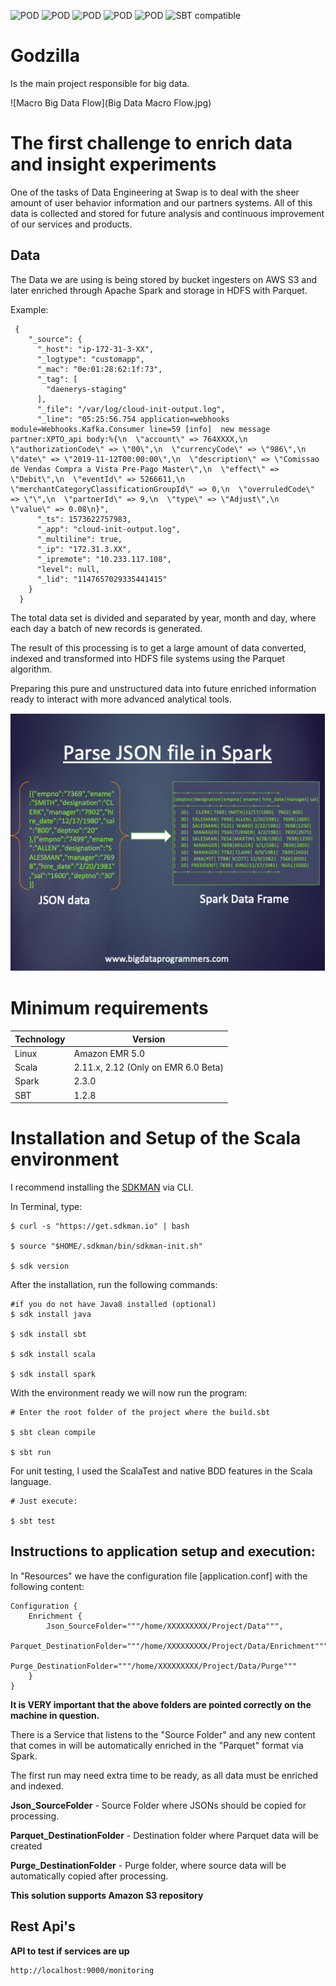 ![POD](https://img.shields.io/badge/version-v1.0.0-blue.svg) ![POD](https://img.shields.io/badge/language-Scala-black.svg) ![POD](https://img.shields.io/badge/platform-Spark-red.svg) ![POD](https://img.shields.io/badge/Amazon-EMR-orange.svg) ![POD](https://img.shields.io/badge/license-MIT-lightgrey.svg) ![SBT compatible](https://img.shields.io/badge/SBT-compatible-4BC51D.svg?style=flat)

# Godzilla

Is the main project responsible for big data. 

![Macro Big Data Flow](Big Data Macro Flow.jpg)

# The first challenge to enrich data and insight experiments

One of the tasks of Data Engineering at Swap is to deal with the sheer amount of user behavior information and our partners systems.
All of this data is collected and stored for future analysis and continuous improvement of our services and products.

## Data

The Data we are using is being stored by bucket ingesters on AWS S3 and later enriched through Apache Spark and storage in HDFS with Parquet.

Example:
```
 {
    "_source": {
      "_host": "ip-172-31-3-XX",
      "_logtype": "customapp",
      "_mac": "0e:01:28:62:1f:73",
      "_tag": [
        "daenerys-staging"
      ],
      "_file": "/var/log/cloud-init-output.log",
      "_line": "05:25:56.754 application=webhooks module=Webhooks.Kafka.Consumer line=59 [info]  new message partner:XPTO_api body:%{\n  \"account\" => 764XXXX,\n  \"authorizationCode\" => \"00\",\n  \"currencyCode\" => \"986\",\n  \"date\" => \"2019-11-12T00:00:00\",\n  \"description\" => \"Comissao de Vendas Compra a Vista Pre-Pago Master\",\n  \"effect\" => \"Debit\",\n  \"eventId\" => 5266611,\n  \"merchantCategoryClassificationGroupId\" => 0,\n  \"overruledCode\" => \"\",\n  \"partnerId\" => 9,\n  \"type\" => \"Adjust\",\n  \"value\" => 0.08\n}",
      "_ts": 1573622757983,
      "_app": "cloud-init-output.log",
      "_multiline": true,
      "_ip": "172.31.3.XX",
      "_ipremote": "10.233.117.108",
      "level": null,
      "_lid": "1147657029335441415"
    }
  }
```

The total data set is divided and separated by year, month and day, where each day a batch of new records is generated.

The result of this processing is to get a large amount of data converted, indexed and transformed into HDFS file systems using the Parquet algorithm.

Preparing this pure and unstructured data into future enriched information ready to interact with more advanced analytical tools.

![Drag Racing](header.png)

# Minimum requirements

Technology | Version
------- | --------
Linux | Amazon EMR 5.0
Scala | 2.11.x, 2.12 (Only on EMR 6.0 Beta)
Spark | 2.3.0
SBT   | 1.2.8

# Installation and Setup of the Scala environment 

I recommend installing the [SDKMAN](https://sdkman.io/) via CLI.

In Terminal, type:

```
$ curl -s "https://get.sdkman.io" | bash

$ source "$HOME/.sdkman/bin/sdkman-init.sh"

$ sdk version
```

After the installation, run the following commands:

```
#if you do not have Java8 installed (optional)
$ sdk install java

$ sdk install sbt

$ sdk install scala

$ sdk install spark
```

With the environment ready we will now run the program:

```
# Enter the root folder of the project where the build.sbt

$ sbt clean compile

$ sbt run
```

For unit testing, I used the ScalaTest and native BDD features in the Scala language. 

```
# Just execute:

$ sbt test
```

## Instructions to application setup and execution:

In "Resources" we have the configuration file [application.conf] with the following content:

```
Configuration {
    Enrichment {
        Json_SourceFolder="""/home/XXXXXXXXX/Project/Data""",
        Parquet_DestinationFolder="""/home/XXXXXXXXX/Project/Data/Enrichment"""
        Purge_DestinationFolder="""/home/XXXXXXXXX/Project/Data/Purge"""
    }
}
```

**It is VERY important that the above folders are pointed correctly on the machine in question.**

There is a Service that listens to the "Source Folder" and any new content that comes in will be automatically enriched in the "Parquet" format via Spark.

The first run may need extra time to be ready, as all data must be enriched and indexed. 

**Json_SourceFolder** - Source Folder where JSONs should be copied for processing.

**Parquet_DestinationFolder** - Destination folder where Parquet data will be created

**Purge_DestinationFolder** - Purge folder, where source data will be automatically copied after processing.

**This solution supports Amazon S3 repository**

## Rest Api's

**API to test if services are up**
```
http://localhost:9000/monitoring
```

